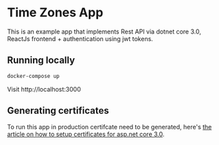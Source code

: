 # Time Zones App

This is an example app that implements Rest API via dotnet core 3.0, ReactJs frontend + authentication using jwt tokens.

## Running locally

```bash
docker-compose up
```

Visit http://localhost:3000

## Generating certificates 

To run this app in production certifcate need to be generated, here's [the article on how to setup certificates for asp.net core 3.0](https://learn.microsoft.com/en-us/aspnet/core/security/docker-https?view=aspnetcore-3.0).